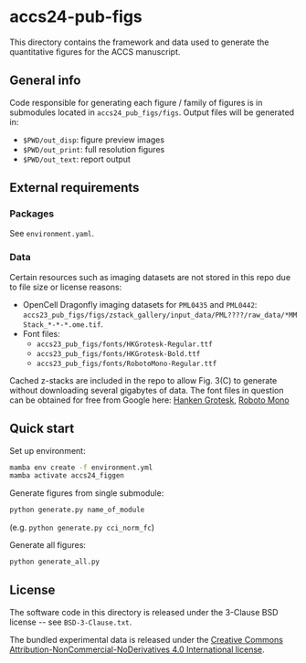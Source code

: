 # accs24-pub-figs
This directory contains the framework and data used to generate the quantitative figures for the ACCS manuscript.

## General info
Code responsible for generating each figure / family of figures is in submodules located in `accs24_pub_figs/figs`.
Output files will be generated in:

 - `$PWD/out_disp`: figure preview images
 - `$PWD/out_print`: full resolution figures
 - `$PWD/out_text`: report output

## External requirements
### Packages
See `environment.yaml`.
### Data
Certain resources such as imaging datasets are not stored in this repo due to file size or license reasons:

 - OpenCell Dragonfly imaging datasets for `PML0435` and `PML0442`: `accs23_pub_figs/figs/zstack_gallery/input_data/PML????/raw_data/*MMStack_*-*-*.ome.tif`.  
 - Font files:
	- `accs23_pub_figs/fonts/HKGrotesk-Regular.ttf`
	- `accs23_pub_figs/fonts/HKGrotesk-Bold.ttf`
	- `accs23_pub_figs/fonts/RobotoMono-Regular.ttf`

Cached z-stacks are included in the repo to allow Fig. 3(C) to generate without downloading several gigabytes of data. The font files in question can be obtained for free from Google here: [Hanken Grotesk](https://fonts.google.com/specimen/Hanken+Grotesk), [Roboto Mono](https://fonts.google.com/specimen/Roboto+Mono)

## Quick start
Set up environment:
```bash
mamba env create -f environment.yml
mamba activate accs24_figgen
```

Generate figures from single submodule:
```bash
python generate.py name_of_module
```
(e.g. `python generate.py cci_norm_fc`)

Generate all figures:
```bash
python generate_all.py
```

## License
The software code in this directory is released under the 3-Clause BSD license -- see `BSD-3-Clause.txt`.

The bundled experimental data is released under the [Creative Commons Attribution-NonCommercial-NoDerivatives 4.0 International license](https://creativecommons.org/licenses/by-nc-nd/4.0/).
